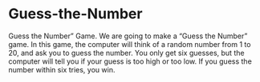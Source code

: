 # Guess-the-Number

Guess the Number” Game. We are going to make a “Guess the Number” game. In this game, the computer will think of a random number from 1 to 20, and ask you to guess the number. You only get six guesses, but the computer will tell you if your guess is too high or too low. If you guess the number within six tries, you win.
